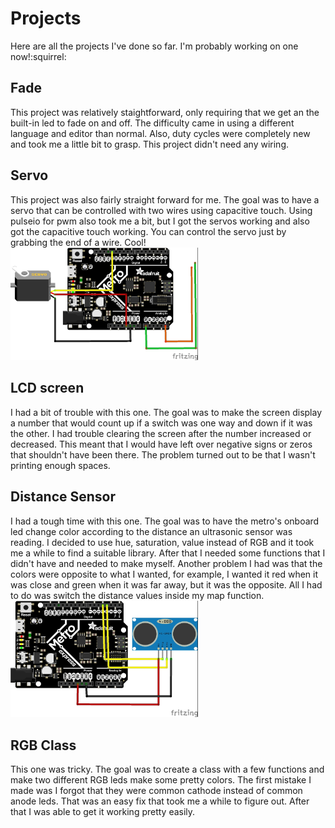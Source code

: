 # Projects
Here are all the projects I've done so far. I'm probably working on one now!:squirrel: 
## Fade
This project was relatively staightforward, only requiring that we get an the built-in led to fade on and off. The difficulty came in using a different language and editor than normal. Also, duty cycles were completely new and took me a little bit to grasp. This project didn't need any wiring.
## Servo
This project was also fairly straight forward for me. The goal was to have a servo that can be controlled with two wires using capacitive touch. Using pulseio for pwm also took me a bit, but I got the servos working and also got the capacitive touch working. You can control the servo just by grabbing the end of a wire. Cool!
<img src="media/servo.jpg" width="300">
## LCD screen
I had a bit of trouble with this one. The goal was to make the screen display a number that would count up if a switch was one way and down if it was the other. I had trouble clearing the screen after the number increased or decreased. This meant that I would have left over negative signs or zeros that shouldn't have been there. The problem turned out to be that I wasn't printing enough spaces.
## Distance Sensor
I had a tough time with this one. The goal was to have the metro's onboard led change color according to the distance an ultrasonic sensor was reading. I decided to use hue, saturation, value instead of RGB and it took me a while to find a suitable library. After that I needed some functions that I didn't have and needed to make myself. Another problem I had was that the colors were opposite to what I wanted, for example, I wanted it red when it was close and green when it was far away, but it was the opposite. All I had to do was switch the distance values inside my map function.
<img src="media/ultrasonicsensor.jpg" width="300">
## RGB Class
This one was tricky. The goal was to create a class with a few functions and make two different RGB leds make some pretty colors. The first mistake I made was I forgot that they were common cathode instead of common anode leds. That was an easy fix that took me a while to figure out. After that I was able to get it working pretty easily.